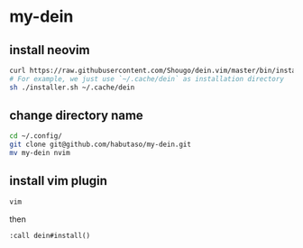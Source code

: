 # my-dein

## install neovim
```bash
curl https://raw.githubusercontent.com/Shougo/dein.vim/master/bin/installer.sh > installer.sh
# For example, we just use `~/.cache/dein` as installation directory
sh ./installer.sh ~/.cache/dein
```

## change directory name
```bash
cd ~/.config/
git clone git@github.com/habutaso/my-dein.git
mv my-dein nvim
```

## install vim plugin
```bash
vim
```
then
```
:call dein#install()
```
